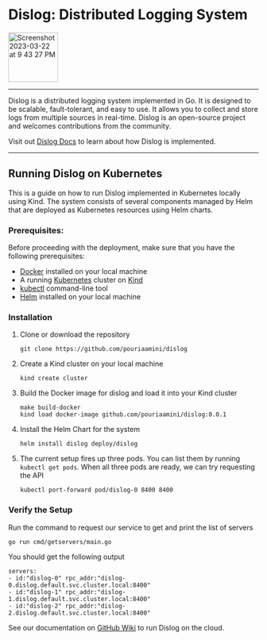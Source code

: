 # Dislog: Distributed Logging System

<img width="100" alt="Screenshot 2023-03-22 at 9 43 27 PM" src="https://user-images.githubusercontent.com/64161548/227077938-c08c20bf-6122-4b7a-948d-0998a7809ef7.png">

---

Dislog is a distributed logging system implemented in Go. It is designed to be scalable, fault-tolerant,
and easy to use. It allows you to collect and store logs from multiple sources in real-time.
Dislog is an open-source project and welcomes contributions from the community.

Visit out [Dislog Docs] to learn about how Dislog is implemented.

---

## Running Dislog on Kubernetes

This is a guide on how to run Dislog implemented in Kubernetes locally using 
Kind. 
The system consists of several components managed by Helm that are deployed as 
Kubernetes resources using Helm charts.

### Prerequisites:

Before proceeding with the deployment, make sure that you have the following 
prerequisites:

- [Docker] installed on your local machine
- A running [Kubernetes] cluster on [Kind]
- [kubectl] command-line tool
- [Helm] installed on your local machine

### Installation

1. Clone or download the repository
    ```
    git clone https://github.com/pouriaamini/dislog
    ```
2. Create a Kind cluster on your local machine
    ```
    kind create cluster
    ```
3. Build the Docker image for dislog and load it into your Kind cluster
    ```
    make build-docker
    kind load docker-image github.com/pouriaamini/dislog:0.0.1
    ```
4. Install the Helm Chart for the system
    ```
    helm install dislog deploy/dislog
    ```
5. The current setup fires up three pods. You can list them by running 
`kubectl get pods`. When all three pods are ready, we can try requesting the API
    ```
    kubectl port-forward pod/dislog-0 8400 8400
    ```
   
### Verify the Setup
Run the command to request our service to get and print the list of servers
```
go run cmd/getservers/main.go
```
You should get the following output
```
servers:
- id:"dislog-0" rpc_addr:"dislog-0.dislog.default.svc.cluster.local:8400"
- id:"dislog-1" rpc_addr:"dislog-1.dislog.default.svc.cluster.local:8400"
- id:"dislog-2" rpc_addr:"dislog-2.dislog.default.svc.cluster.local:8400"
```

See our documentation on [GitHub Wiki](https://github.com/PouriaAmini/dislog/wiki/Deploy-Dislog-on-Google-Kubernetes-Engine) to run Dislog on the cloud.

[Docker]: https://docs.docker.com/engine
[Kubernetes]: https://kubernetes.io/
[Kind]: https://kubernetes.io/docs/tasks/tools/#kind
[kubectl]: https://kubernetes.io/docs/tasks/tools/#kubectl
[Helm]: https://helm.sh/docs/intro/install/
[Dislog Docs]: https://github.com/PouriaAmini/dislog/wiki/Dislog-Implementation-Details
